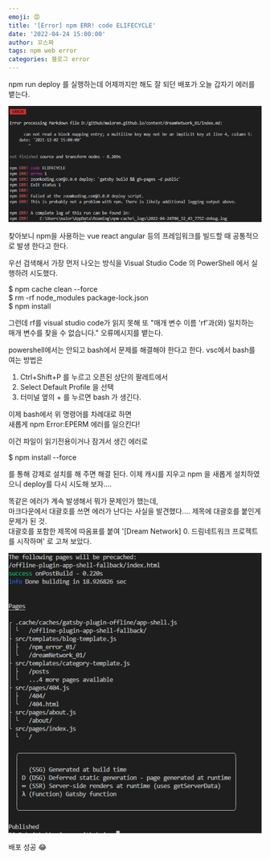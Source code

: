 ```yaml
---
emoji: 😡
title: '[Error] npm ERR! code ELIFECYCLE'
date: '2022-04-24 15:00:00'
author: 꼬스쨔
tags: npm web error
categories: 블로그 error
---
```


npm run deploy 를 실행하는데 어제까지만 해도 잘 되던 배포가 오늘 갑자기 에러를 뱉는다.

![error : ELIFECYCLE](./error1.png)

찾아보니 npm을 사용하는 vue react angular 등의 프레임워크를 빌드할 때 공통적으로 발생 한다고 한다.

우선 검색해서 가장 먼저 나오는 방식을 Visual Studio Code 의 PowerShell 에서 실행하려 시도했다.

$ npm cache clean --force  
$ rm -rf node_modules package-lock.json  
$ npm install

그런데 rf를 visual studio code가 읽지 못해 또 "매개 변수 이름 'rf'과(와) 일치하는 매개 변수를 찾을 수 없습니다." 오류메시지를 뱉는다.

powershell에서는 안되고 bash에서 문제를 해결해야 한다고 한다.
vsc에서 bash를 여는 방법은

1. Ctrl+Shift+P 를 누르고 오픈된 상단의 팔레트에서
2. Select Default Profile 을 선택
3. 터미널 옆의 + 를 누르면 bash 가 생긴다.

이제 bash에서 위 명령어를 차례대로 하면  
새롭게 npm Error:EPERM 에러를 일으킨다!

이건 파일이 읽기전용이거나 잠겨서 생긴 에러로

$ npm install --force

를 통해 강제로 설치를 해 주면 해결 된다.
이제 캐시를 지우고 npm 을 새롭게 설치하였으니 deploy를 다시 시도해 보자....

똑같은 에러가 계속 발생해서 뭐가 문제인가 했는데,  
마크다운에서 대괄호를 쓰면 에러가 난다는 사실을 발견했다.... 제목에 대괄호를 붙인게 문제가 된 것.  
대괄호를 포함한 제목에 따옴표를 붙여 '[Dream Network] 0. 드림네트워크 프로젝트를 시작하며' 로 고쳐 보았다.

![배포성공](./deploy_success.png)

배포 성공 😂
